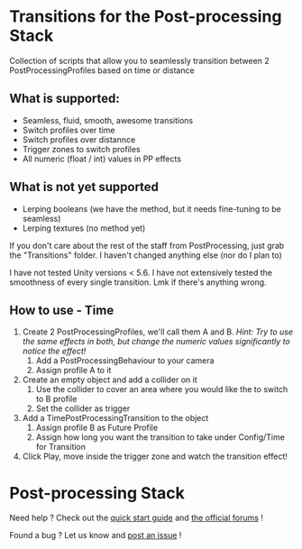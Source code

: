 # Transitions for the Post-processing Stack

Collection of scripts that allow you to seamlessly transition between 2 PostProcessingProfiles based on time or distance

## What is supported:
* Seamless, fluid, smooth, awesome transitions
* Switch profiles over time
* Switch profiles over distannce
* Trigger zones to switch profiles
* All numeric (float / int) values in PP effects

## What is not yet supported
* Lerping booleans (we have the method, but it needs fine-tuning to be seamless)
* Lerping textures (no method yet)

If you don't care about the rest of the staff from PostProcessing, just grab the "Transitions" folder. I haven't changed anything else (nor do I plan to)

I have not tested Unity versions < 5.6. I have not extensively tested the smoothness of every single transition. Lmk if there's anything wrong.

## How to use - Time

1. Create 2 PostProcessingProfiles, we'll call them A and B. 
*Hint: Try to use the same effects in both, but change the numeric values significantly to notice the effect!*
    1. Add a PostProcessingBehaviour to your camera
	  2. Assign profile A to it
2. Create an empty object and add a collider on it
    1. Use the collider to cover an area where you would like the to switch to B profile
    2. Set the collider as trigger
3. Add a TimePostProcessingTransition to the object
    1. Assign profile B as Future Profile
    2. Assign how long you want the transition to take under Config/Time for Transition
4. Click Play, move inside the trigger zone and watch the transition effect!


# Post-processing Stack

Need help ? Check out the [quick start guide](https://github.com/Unity-Technologies/PostProcessing/wiki) and [the official forums](https://forum.unity3d.com/forums/image-effects.96/) !

Found a bug ? Let us know and [post an issue](https://github.com/Unity-Technologies/PostProcessing/issues) !
